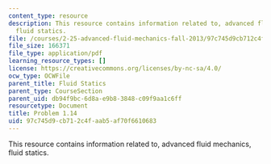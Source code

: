 ```yaml
---
content_type: resource
description: This resource contains information related to, advanced fluid mechanics,
  fluid statics.
file: /courses/2-25-advanced-fluid-mechanics-fall-2013/97c745d9cb712c4faab5af70f6610683_MIT2_25F13_Shapi1.14_Probl.pdf
file_size: 166371
file_type: application/pdf
learning_resource_types: []
license: https://creativecommons.org/licenses/by-nc-sa/4.0/
ocw_type: OCWFile
parent_title: Fluid Statics
parent_type: CourseSection
parent_uid: db94f9bc-6d8a-e9b8-3848-c09f9aa1c6ff
resourcetype: Document
title: Problem 1.14
uid: 97c745d9-cb71-2c4f-aab5-af70f6610683
---
```

This resource contains information related to, advanced fluid mechanics, fluid statics.